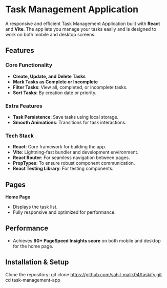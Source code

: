 # Task Management Application  

A responsive and efficient Task Management Application built with **React** and **Vite**. The app lets you manage your tasks easily and is designed to work on both mobile and desktop screens.

## Features  
### Core Functionality  
- **Create, Update, and Delete Tasks**  
- **Mark Tasks as Complete or Incomplete**  
- **Filter Tasks**: View all, completed, or incomplete tasks.  
- **Sort Tasks**: By creation date or priority.  

### Extra Features
- **Task Persistence**: Save tasks using local storage.  
- **Smooth Animations**: Transitions for task interactions.  

### Tech Stack  
- **React**: Core framework for building the app.  
- **Vite**: Lightning-fast bundler and development environment.  
- **React Router**: For seamless navigation between pages.  
- **PropTypes**: To ensure robust component communication.  
- **React Testing Library**: For testing components.  

## Pages  
**Home Page**  
   - Displays the task list.  
   - Fully responsive and optimized for performance.  

## Performance  
- Achieves **90+ PageSpeed Insights score** on both mobile and desktop for the home page.  

## Installation & Setup  
Clone the repository:
   git clone https://github.com/sahil-malik04/taskify.git  
   cd task-management-app 
